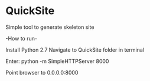 # QuickSite
Simple tool to generate skeleton site


-How to run-

Install Python 2.7
Navigate to QuickSite folder in terminal

Enter:
python -m SimpleHTTPServer 8000

Point browser to 0.0.0.0:8000

